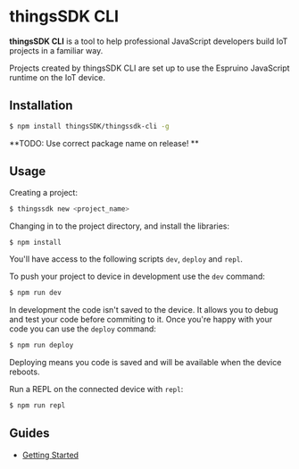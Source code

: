 # thingsSDK CLI

__thingsSDK CLI__ is a tool to help professional JavaScript developers build IoT projects in a familiar way.

Projects created by thingsSDK CLI are set up to use the Espruino JavaScript runtime on the IoT device.

## Installation

```bash
$ npm install thingsSDK/thingssdk-cli -g
```

**TODO: Use correct package name on release!
**

## Usage

Creating a project:

```bash
$ thingssdk new <project_name>
```

Changing in to the project directory, and install the libraries:

```
$ npm install
```

You'll have access to the following scripts `dev`, `deploy` and `repl`.

To push your project to device in development use the `dev` command:

```bash
$ npm run dev
```

In development the code isn't saved to the device. It allows you to debug and test your code before commiting to it. Once you're happy with your code you can use the `deploy` command:

```bash
$ npm run deploy
```

Deploying means you code is saved and will be available when the device reboots.

Run a REPL on the connected device with `repl`:

```bash
$ npm run repl
```


## Guides

* [Getting Started](./getting_started.md)
